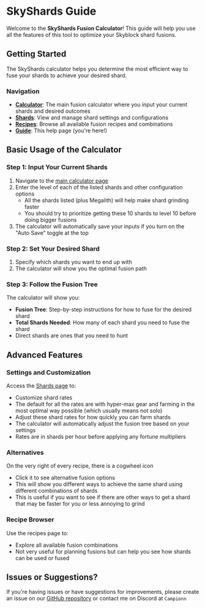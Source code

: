 # SkyShards Guide

Welcome to the **SkyShards Fusion Calculator**! This guide will help you use all the features of this tool to optimize your Skyblock shard fusions.

## Getting Started

The SkyShards calculator helps you determine the most efficient way to fuse your shards to achieve your desired shard.

### Navigation
- **[Calculator](https://skyshards.com)**: The main fusion calculator where you input your current shards and desired outcomes
- **[Shards](https://skyshards.com/shards)**: View and manage shard settings and configurations
- **[Recipes](https://skyshards.com/recipes)**: Browse all available fusion recipes and combinations
- **[Guide](https://skyshards.com/guide)**: This help page (you're here!)

## Basic Usage of the Calculator

### Step 1: Input Your Current Shards
1. Navigate to the [main calculator page](https://skyshards.com)
2. Enter the level of each of the listed shards and other configuration options
    - All the shards listed (plus Megalith) will help make shard grinding faster
    - You should try to prioritize getting these 10 shards to level 10 before doing bigger fusions
3. The calculator will automatically save your inputs if you turn on the "Auto Save" toggle at the top

### Step 2: Set Your Desired Shard
1. Specify which shards you want to end up with
2. The calculator will show you the optimal fusion path

### Step 3: Follow the Fusion Tree
The calculator will show you:
- **Fusion Tree**: Step-by-step instructions for how to fuse for the desired shard
- **Total Shards Needed**: How many of each shard you need to fuse the shard
- Direct shards are ones that you need to hunt

## Advanced Features

### Settings and Customization
Access the [Shards page](https://skyshards.com/shards) to:
- Customize shard rates
- The default for all the rates are with hyper-max gear and farming in the most optimal way possible (which usually means not solo)
- Adjust these shard rates for how quickly you can farm shards
- The calculator will automatically adjust the fusion tree based on your settings
- Rates are in shards per hour before applying any fortune multipliers

### Alternatives
On the very right of every recipe, there is a cogwheel icon
- Click it to see alternative fusion options
- This will show you different ways to achieve the same shard using different combinations of shards
- This is useful if you want to see if there are other ways to get a shard that may be faster for you or less annoying to grind

### Recipe Browser
Use the recipes page to:
- Explore all available fusion combinations
- Not very useful for planning fusions but can help you see how shards can be used or fused

## Issues or Suggestions?

If you're having issues or have suggestions for improvements, please create an issue on our [GitHub repository](https://github.com/Campionnn/SkyShards/issues) or contact me on Discord at `Campionn`
